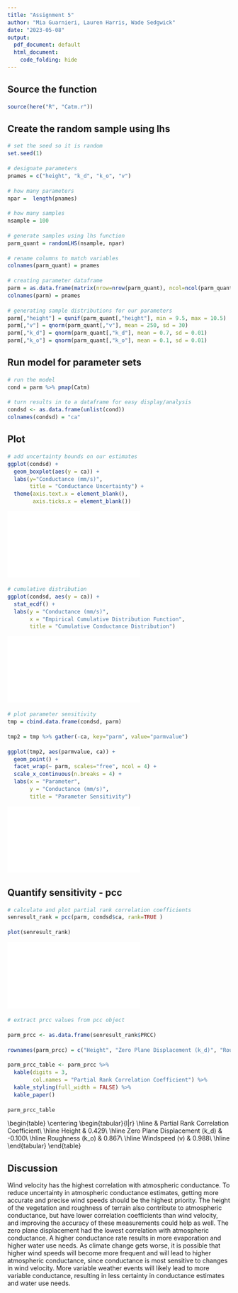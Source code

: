 ```yaml
---
title: "Assignment 5"
author: "Mia Guarnieri, Lauren Harris, Wade Sedgwick"
date: "2023-05-08"
output:
  pdf_document: default
  html_document:
    code_folding: hide
---
```




## Source the function

```r
source(here("R", "Catm.r"))
```

## Create the random sample using lhs

```r
# set the seed so it is random
set.seed(1)

# designate parameters
pnames = c("height", "k_d", "k_o", "v")

# how many parameters
npar =  length(pnames)

# how many samples
nsample = 100

# generate samples using lhs function
parm_quant = randomLHS(nsample, npar)

# rename columns to match variables
colnames(parm_quant) = pnames 

# creating parameter dataframe
parm = as.data.frame(matrix(nrow=nrow(parm_quant), ncol=ncol(parm_quant)))
colnames(parm) = pnames

# generating sample distributions for our parameters
parm[,"height"] = qunif(parm_quant[,"height"], min = 9.5, max = 10.5)
parm[,"v"] = qnorm(parm_quant[,"v"], mean = 250, sd = 30)
parm[,"k_d"] = qnorm(parm_quant[,"k_d"], mean = 0.7, sd = 0.01)
parm[,"k_o"] = qnorm(parm_quant[,"k_o"], mean = 0.1, sd = 0.01)
```

## Run model for parameter sets


```r
# run the model
cond = parm %>% pmap(Catm)

# turn results in to a dataframe for easy display/analysis
condsd <- as.data.frame(unlist(cond))
colnames(condsd) = "ca"
```

## Plot


```r
# add uncertainty bounds on our estimates
ggplot(condsd) +
  geom_boxplot(aes(y = ca)) +
  labs(y="Conductance (mm/s)",
       title = "Conductance Uncertainty") +
  theme(axis.text.x = element_blank(),
        axis.ticks.x = element_blank())
```

![](assignment_4_files/figure-latex/unnamed-chunk-4-1.pdf)<!-- --> 

```r
# cumulative distribution
ggplot(condsd, aes(y = ca)) +
  stat_ecdf() +
  labs(y = "Conductance (mm/s)",
       x = "Empirical Cumulative Distribution Function",
       title = "Cumulative Conductance Distribution")
```

![](assignment_4_files/figure-latex/unnamed-chunk-4-2.pdf)<!-- --> 

```r
# plot parameter sensitivity
tmp = cbind.data.frame(condsd, parm)

tmp2 = tmp %>% gather(-ca, key="parm", value="parmvalue")

ggplot(tmp2, aes(parmvalue, ca)) +
  geom_point() +
  facet_wrap(~ parm, scales="free", ncol = 4) +
  scale_x_continuous(n.breaks = 4) +
  labs(x = "Parameter",
       y = "Conductance (mm/s)",
       title = "Parameter Sensitivity")
```

![](assignment_4_files/figure-latex/unnamed-chunk-4-3.pdf)<!-- --> 

## Quantify sensitivity - pcc


```r
# calculate and plot partial rank correlation coefficients
senresult_rank = pcc(parm, condsd$ca, rank=TRUE )

plot(senresult_rank)
```

![](assignment_4_files/figure-latex/unnamed-chunk-5-1.pdf)<!-- --> 

```r
# extract prcc values from pcc object

parm_prcc <- as.data.frame(senresult_rank$PRCC)

rownames(parm_prcc) = c("Height", "Zero Plane Displacement (k_d)", "Roughness (k_o)", "Windspeed (v)")

parm_prcc_table <- parm_prcc %>%
  kable(digits = 3,
        col.names = "Partial Rank Correlation Coefficient") %>% 
  kable_styling(full_width = FALSE) %>% 
  kable_paper()

parm_prcc_table
```

\begin{table}
\centering
\begin{tabular}{l|r}
\hline
  & Partial Rank Correlation Coefficient\\
\hline
Height & 0.429\\
\hline
Zero Plane Displacement (k\_d) & -0.100\\
\hline
Roughness (k\_o) & 0.867\\
\hline
Windspeed (v) & 0.988\\
\hline
\end{tabular}
\end{table}

## Discussion

Wind velocity has the highest correlation with atmospheric conductance. To reduce uncertainty in atmospheric conductance estimates, getting more accurate and precise wind speeds should be the highest priority. The height of the vegetation and roughness of terrain also contribute to atmospheric conductance, but have lower correlation coefficients than wind velocity, and improving the accuracy of these measurements could help as well. The zero plane displacement had the lowest correlation with atmospheric conductance. A higher conductance rate results in more evaporation and higher water use needs. As climate change gets worse, it is possible that higher wind speeds will become more frequent and will lead to higher atmospheric conductance, since conductance is most sensitive to changes in wind velocity. More variable weather events will likely lead to more variable conductance, resulting in less certainty in conductance estimates and water use needs.



